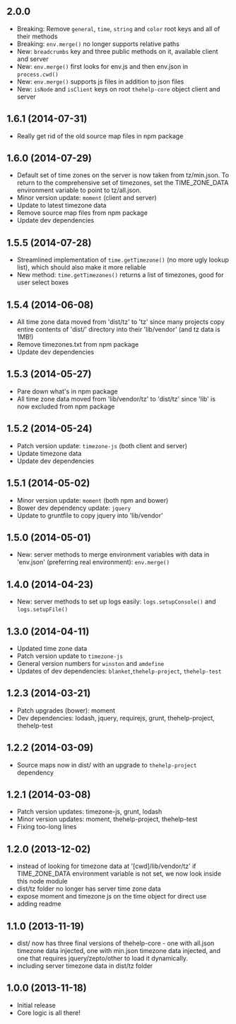 ## 2.0.0

* Breaking: Remove `general`, `time`, `string` and `color` root keys and all of their methods
* Breaking: `env.merge()` no longer supports relative paths
* New: `breadcrumbs` key and three public methods on it, available client and server
* New: `env.merge()` first looks for env.js and then env.json in `process.cwd()`
* New: `env.merge()` supports js files in addition to json files
* New: `isNode` and `isClient` keys on root `thehelp-core` object client and server

## 1.6.1  (2014-07-31)

* Really get rid of the old source map files in npm package

## 1.6.0  (2014-07-29)

* Default set of time zones on the server is now taken from tz/min.json. To return to the comprehensive set of timezones, set the TIME\_ZONE\_DATA environment variable to point to tz/all.json.
* Minor version update: `moment` (client and server)
* Update to latest timezone data
* Remove source map files from npm package
* Update dev dependencies

## 1.5.5 (2014-07-28)

* Streamlined implementation of `time.getTimezone()` (no more ugly lookup list), which should also make it more reliable
* New method: `time.getTimezones()` returns a list of timezones, good for user select boxes

## 1.5.4 (2014-06-08)

* All time zone data moved from 'dist/tz' to 'tz' since many projects copy entire contents of 'dist/' directory into their 'lib/vendor' (and tz data is 1MB!)
* Remove timezones.txt from npm package
* Update dev dependencies

## 1.5.3 (2014-05-27)

* Pare down what's in npm package
* All time zone data moved from 'lib/vendor/tz' to 'dist/tz' since 'lib' is now excluded from npm package

## 1.5.2 (2014-05-24)

* Patch version update: `timezone-js` (both client and server)
* Update timezone data
* Update dev dependencies

## 1.5.1 (2014-05-02)

* Minor version update: `moment` (both npm and bower)
* Bower dev dependency update: `jquery`
* Update to gruntfile to copy jquery into 'lib/vendor'

## 1.5.0 (2014-05-01)

* New: server methods to merge environment variables with data in 'env.json' (preferring real environment): `env.merge()`

## 1.4.0 (2014-04-23)

* New: server methods to set up logs easily: `logs.setupConsole()` and `logs.setupFile()`

## 1.3.0 (2014-04-11)

* Updated time zone data
* Patch version update to `timezone-js`
* General version numbers for `winston` and `amdefine`
* Updates of dev dependencies: `blanket`,`thehelp-project`, `thehelp-test`

## 1.2.3 (2014-03-21)

* Patch upgrades (bower): moment
* Dev dependencies: lodash, jquery, requirejs, grunt, thehelp-project, thehelp-test

## 1.2.2 (2014-03-09)

* Source maps now in dist/ with an upgrade to `thehelp-project` dependency

## 1.2.1 (2014-03-08)

* Patch version updates: timezone-js, grunt, lodash
* Minor version updates: moment, thehelp-project, thehelp-test
* Fixing too-long lines

## 1.2.0 (2013-12-02)

* instead of looking for timezone data at '[cwd]/lib/vendor/tz' if TIME\_ZONE\_DATA environment variable is not set, we now look inside this node module
* dist/tz folder no longer has server time zone data
* expose moment and timezone js on the time object for direct use
* adding readme

## 1.1.0 (2013-11-19)

* dist/ now has three final versions of thehelp-core - one with all.json timezone data injected, one with min.json timezone data injected, and one that requires jquery/zepto/other to load it dynamically.
* including server timezone data in dist/tz folder

## 1.0.0 (2013-11-18)

* Initial release
* Core logic is all there!
